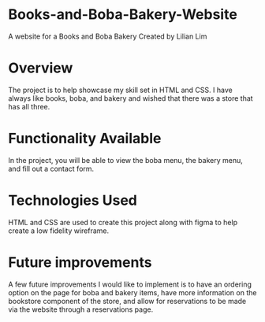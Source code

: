# Books-and-Boba-Bakery-Website
A website for a Books and Boba Bakery
Created by Lilian Lim

# Overview
The project is to help showcase my skill set in HTML and CSS. I have always like books, boba, and bakery and wished that there was a store that has all three.

# Functionality Available 
In the project, you will be able to view the boba menu, the bakery menu, and fill out a contact form.

# Technologies Used
HTML and CSS are used to create this project along with figma to help create a low fidelity wireframe.

# Future improvements
A few future improvements I would like to implement is to have an ordering option on the page for boba and bakery items, have more information on the bookstore component of the store, and allow for reservations to be made via the website through a reservations page.

